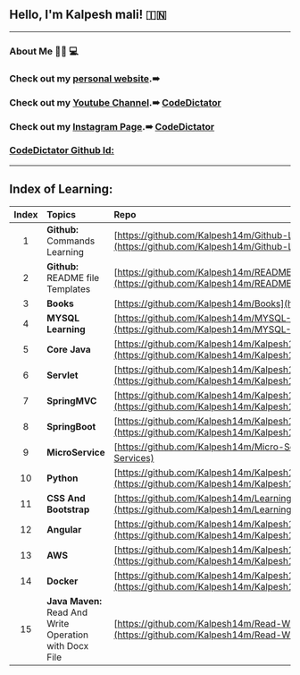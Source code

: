 ## Hello, I'm Kalpesh mali! :india:

---

### About Me :man_technologist: :computer:

### Check out my [personal website](http://kalpesh-portfolio.s3-website.ap-south-1.amazonaws.com/).➠

### Check out my [Youtube Channel](https://www.youtube.com/channel/UCWnMX1pam6Vncf5hnrbKPzw).➠ [CodeDictator](https://www.youtube.com/channel/UCWnMX1pam6Vncf5hnrbKPzw)

### Check out my [Instagram Page](https://www.instagram.com/codedictator/).➠ [CodeDictator](https://www.instagram.com/codedictator/)

### [CodeDictator Github Id:](https://github.com/CodeDictators)

---

## Index of Learning:

| Index | Topics | Repo |
| :-------------: | :------------- |:-------------| 
| 1 | **Github:** Commands Learning | [https://github.com/Kalpesh14m/Github-Learning](https://github.com/Kalpesh14m/Github-Learning) |
| 2 | **Github:** README file Templates | [https://github.com/Kalpesh14m/README-Templates](https://github.com/Kalpesh14m/README-Templates) |
| 3 | **Books** | [https://github.com/Kalpesh14m/Books](https://github.com/Kalpesh14m/Books) |
| 4 | **MYSQL Learning** | [https://github.com/Kalpesh14m/MYSQL-Learning](https://github.com/Kalpesh14m/MYSQL-Learning) |
| 5 | **Core Java** | [https://github.com/Kalpesh14m/Kalpesh14m/blob/main/Core%20java/CORE_JAVA.md](https://github.com/Kalpesh14m/Kalpesh14m/blob/main/Core%20java/CORE_JAVA.md) |
| 6 | **Servlet** | [https://github.com/Kalpesh14m/Kalpesh14m/blob/main/Servlet/Servlet.md](https://github.com/Kalpesh14m/Kalpesh14m/blob/main/Servlet/Servlet.md) |
| 7 | **SpringMVC** | [https://github.com/Kalpesh14m/Kalpesh14m/blob/main/Spring%20MVC/Spring_MVC.md](https://github.com/Kalpesh14m/Kalpesh14m/blob/main/Spring%20MVC/Spring_MVC.md) |
| 8 | **SpringBoot** | [https://github.com/Kalpesh14m/Kalpesh14m/blob/main/Spirng%20Boot/Spring_Boot.md](https://github.com/Kalpesh14m/Kalpesh14m/blob/main/Spirng%20Boot/Spring_Boot.md) |
| 9 | **MicroService** | [https://github.com/Kalpesh14m/Micro-Services](https://github.com/Kalpesh14m/Micro-Services) |
| 10 | **Python** | [https://github.com/Kalpesh14m/Kalpesh14m/blob/main/Python/Python.md](https://github.com/Kalpesh14m/Kalpesh14m/blob/main/Python/Python.md) |
| 11 | **CSS And Bootstrap** | [https://github.com/Kalpesh14m/Learning-With-CSS-And-Bootstrap4](https://github.com/Kalpesh14m/Learning-With-CSS-And-Bootstrap4) |
| 12 | **Angular** | [https://github.com/Kalpesh14m/Kalpesh14m/blob/main/Angular/Angular.md](https://github.com/Kalpesh14m/Kalpesh14m/blob/main/Angular/Angular.md) |
| 13 | **AWS** | [https://github.com/Kalpesh14m/Kalpesh14m/blob/main/AWS/AWS.md](https://github.com/Kalpesh14m/Kalpesh14m/blob/main/AWS/AWS.md) |
| 14 | **Docker** | [https://github.com/Kalpesh14m/Kalpesh14m/blob/main/Docker/Docker.md](https://github.com/Kalpesh14m/Kalpesh14m/blob/main/Docker/Docker.md) |
| 15 | **Java Maven:** Read And Write Operation with Docx File | [https://github.com/Kalpesh14m/Read-Write-Docx-File-Maven](https://github.com/Kalpesh14m/Read-Write-Docx-File-Maven) |
